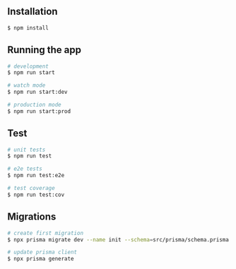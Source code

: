 ## Installation

```bash
$ npm install
```

## Running the app

```bash
# development
$ npm run start

# watch mode
$ npm run start:dev

# production mode
$ npm run start:prod
```

## Test

```bash
# unit tests
$ npm run test

# e2e tests
$ npm run test:e2e

# test coverage
$ npm run test:cov
```

## Migrations

```bash
# create first migration
$ npx prisma migrate dev --name init --schema=src/prisma/schema.prisma --preview-feature

# update prisma client
$ npx prisma generate

```
